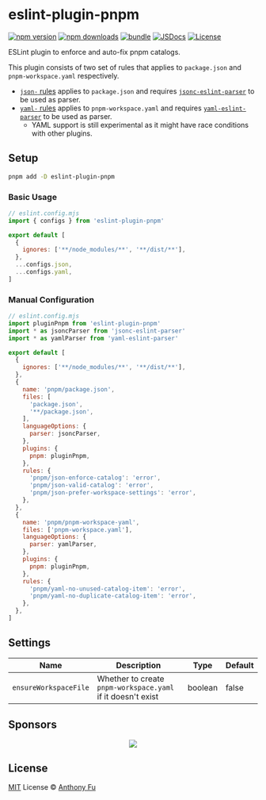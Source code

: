 # eslint-plugin-pnpm

[![npm version][npm-version-src]][npm-version-href]
[![npm downloads][npm-downloads-src]][npm-downloads-href]
[![bundle][bundle-src]][bundle-href]
[![JSDocs][jsdocs-src]][jsdocs-href]
[![License][license-src]][license-href]

ESLint plugin to enforce and auto-fix pnpm catalogs.

This plugin consists of two set of rules that applies to `package.json` and `pnpm-workspace.yaml` respectively.

- [`json-` rules](./src/rules/json) applies to `package.json` and requires [`jsonc-eslint-parser`](https://github.com/ota-meshi/jsonc-eslint-parser) to be used as parser.
- [`yaml-` rules](./src/rules/yaml) applies to `pnpm-workspace.yaml` and requires [`yaml-eslint-parser`](https://github.com/ota-meshi/yaml-eslint-parser) to be used as parser.
  - YAML support is still experimental as it might have race conditions with other plugins.

## Setup

```bash
pnpm add -D eslint-plugin-pnpm
```

### Basic Usage

```js
// eslint.config.mjs
import { configs } from 'eslint-plugin-pnpm'

export default [
  {
    ignores: ['**/node_modules/**', '**/dist/**'],
  },
  ...configs.json,
  ...configs.yaml,
]
```

### Manual Configuration

```js
// eslint.config.mjs
import pluginPnpm from 'eslint-plugin-pnpm'
import * as jsoncParser from 'jsonc-eslint-parser'
import * as yamlParser from 'yaml-eslint-parser'

export default [
  {
    ignores: ['**/node_modules/**', '**/dist/**'],
  },
  {
    name: 'pnpm/package.json',
    files: [
      'package.json',
      '**/package.json',
    ],
    languageOptions: {
      parser: jsoncParser,
    },
    plugins: {
      pnpm: pluginPnpm,
    },
    rules: {
      'pnpm/json-enforce-catalog': 'error',
      'pnpm/json-valid-catalog': 'error',
      'pnpm/json-prefer-workspace-settings': 'error',
    },
  },
  {
    name: 'pnpm/pnpm-workspace-yaml',
    files: ['pnpm-workspace.yaml'],
    languageOptions: {
      parser: yamlParser,
    },
    plugins: {
      pnpm: pluginPnpm,
    },
    rules: {
      'pnpm/yaml-no-unused-catalog-item': 'error',
      'pnpm/yaml-no-duplicate-catalog-item': 'error',
    },
  },
]
```

## Settings

| Name                  | Description                                                 | Type    | Default |
| --------------------- | ----------------------------------------------------------- | ------- | ------- |
| `ensureWorkspaceFile` | Whether to create `pnpm-workspace.yaml` if it doesn't exist | boolean | false   |

## Sponsors

<p align="center">
  <a href="https://cdn.jsdelivr.net/gh/antfu/static/sponsors.svg">
    <img src='https://cdn.jsdelivr.net/gh/antfu/static/sponsors.svg'/>
  </a>
</p>

## License

[MIT](./LICENSE) License © [Anthony Fu](https://github.com/antfu)

<!-- Badges -->

[npm-version-src]: https://img.shields.io/npm/v/eslint-plugin-pnpm?style=flat&colorA=080f12&colorB=1fa669
[npm-version-href]: https://npmjs.com/package/eslint-plugin-pnpm
[npm-downloads-src]: https://img.shields.io/npm/dm/eslint-plugin-pnpm?style=flat&colorA=080f12&colorB=1fa669
[npm-downloads-href]: https://npmjs.com/package/eslint-plugin-pnpm
[bundle-src]: https://img.shields.io/bundlephobia/minzip/eslint-plugin-pnpm?style=flat&colorA=080f12&colorB=1fa669&label=minzip
[bundle-href]: https://bundlephobia.com/result?p=eslint-plugin-pnpm
[license-src]: https://img.shields.io/github/license/antfu/pnpm-workspace-utils.svg?style=flat&colorA=080f12&colorB=1fa669
[license-href]: https://github.com/antfu/pnpm-workspace-utils/blob/main/LICENSE.md
[jsdocs-src]: https://img.shields.io/badge/jsdocs-reference-080f12?style=flat&colorA=080f12&colorB=1fa669
[jsdocs-href]: https://www.jsdocs.io/package/eslint-plugin-pnpm
